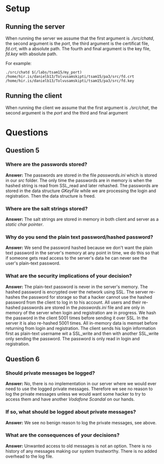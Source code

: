 # Setup

## Running the server

When running the server we assume that the first argument is *./src/chatd*, the second argument is the *port*, the third argument is the certificat file, *fd.crt*, with a absolute path. The fourth and final argument is the key file, *fd.key* with absolute path.

For example:

```./src/chatd $(/labs/tsam15/my_port) /home/hir.is/danielb13/Tolvusamskipti/tsam15/pa3/src/fd.crt /home/hir.is/danielb13/Tolvusamskipti/tsam15/pa3/src/fd.key```

## Running the client

When running the client we assume that the first argument is *./src/chat*, the second argument is the *port* and the third and final argument 

# Questions

## Question 5
### Where are the passwords stored?

**Answer:** The passwords are stored in the file *passwords.ini* which is stored in our *src* folder. The only time the passwords are in memory is when the hashed string is read from SSL_read and later rehashed. The passwords are stored in the data structure *GKeyFile* while we are processing the login and registration. Then the data structure is freed. 

### Where are the salt strings stored?

**Answer:** The salt strings are stored in memory in both client and server as a *static char pointer*.

### Why do you send the plain text password/hashed password?

**Answer:** We send the password hashed because we don't want the plain text password in the server's memory at any point in time, we do this so that if someone gets read access to the server's data he can never see the user's plain-text password. 

### What are the security implications of your decision?

**Answer:** The plain-text password is never in the server's memory. The hashed password is encrypted over the network using SSL. The server re-hashes the password for storage so that a hacker cannot use the hashed password from the client to log in to his account. All users and their re-hashed passwords are stored in the *passwords.ini* file and are only in memory of the server when login and registration are in progress. We hash the password in the client 5001 times before sending it over SSL. In the server it is also re-hashed 5001 times. All in-memory data is memset before returning from login and registration. The client sends his login information first as plain-text username wit a SSL_write and then with another SSL_write only sending the password. The password is only read in login and registration. 

## Question 6
### Should private messages be logged?

**Answer:** No, there is no implementation in our server where we would ever need to use the logged private messages. Therefore we see no reason to log the private messages unless we would want some hacker to try to access them and have another *Vodafone Scandal* on our hands.

### If so, what should be logged about private messages?

**Answer:** We see no benign reason to log the private messages, see above.

### What are the consequences of your decisions?

**Answer:** Unwanted access to old messages is not an option. There is no history of any messages making our system trustworthy. There is no added overhead to the log file.
